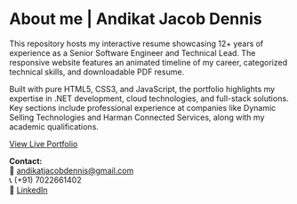 # About me | Andikat Jacob Dennis

This repository hosts my interactive resume showcasing 12+ years of experience as a Senior Software Engineer and Technical Lead. The responsive website features an animated timeline of my career, categorized technical skills, and downloadable PDF resume.

Built with pure HTML5, CSS3, and JavaScript, the portfolio highlights my expertise in .NET development, cloud technologies, and full-stack solutions. Key sections include professional experience at companies like Dynamic Selling Technologies and Harman Connected Services, along with my academic qualifications.

[View Live Portfolio](https://andikatjacobdennis.github.io/About-Me/)

**Contact:**  
📧 andikatjacobdennis@gmail.com  
📞 (+91) 7022661402  
💼 [LinkedIn](https://www.linkedin.com/in/andikatjacobdennis)
